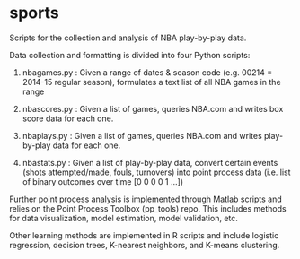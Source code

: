 sports
======

Scripts for the collection and analysis of NBA play-by-play data.

Data collection and formatting is divided into four Python scripts:

1. nbagames.py : Given a range of dates & season code (e.g. 00214 = 2014-15 regular season), formulates a text list of all NBA games in the range

2. nbascores.py : Given a list of games, queries NBA.com and writes box score data for each one.

3. nbaplays.py : Given a list of games, queries NBA.com and writes play-by-play data for each one.

4. nbastats.py : Given a list of play-by-play data, convert certain events (shots attempted/made, fouls, turnovers) into point process data (i.e. list of binary outcomes over time [0 0 0 0 1 ...])


Further point process analysis is implemented through Matlab scripts and relies on the Point Process Toolbox (pp_tools) repo. This includes methods for data visualization, model estimation, model validation, etc.

Other learning methods are implemented in R scripts and include logistic regression, decision trees, K-nearest neighbors, and K-means clustering.
